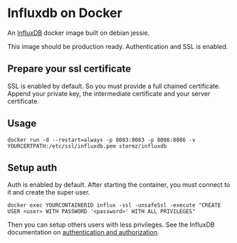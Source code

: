 # Influxdb on Docker

An [InfluxDB][influxdb] docker image built on debian jessie.

This image should be production ready. Authentication and SSL is enabled.

## Prepare your ssl certificate

SSL is enabled by default. So you must provide a full chained certificate. Append your private key, the intermediate certificate and your server certificate.

## Usage

    docker run -d --restart=always -p 8083:8083 -p 8086:8086 -v YOURCERTPATH:/etc/ssl/influxdb.pem stormz/influxdb

## Setup auth

Auth is enabled by default. After starting the container, you must connect to it and create the super user.

    docker exec YOURCONTAINERID influx -ssl -unsafeSsl -execute "CREATE USER <user> WITH PASSWORD '<password>' WITH ALL PRIVILEGES"

Then you can setup others users with less privileges. See the InfluxDB documentation on [authentication and authorization](https://docs.influxdata.com/influxdb/v0.12/administration/authentication_and_authorization/).

[influxdb]: https://influxdata.com/time-series-platform/influxdb/
